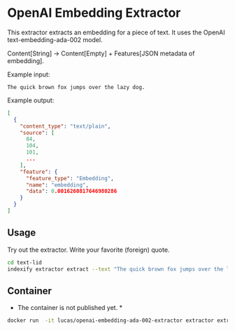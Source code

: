 # OpenAI Embedding Extractor

This extractor extracts an embedding for a piece of text.
It uses the OpenAI text-embedding-ada-002 model.

Content[String] -> Content[Empty] + Features[JSON metadata of embedding].

Example input:

```text
The quick brown fox jumps over the lazy dog.
```

Example output:

```json
[
  {
    "content_type": "text/plain",
    "source": [
      84,
      104,
      101,
      ...
    ],
    "feature": {
      "feature_type": "Embedding",
      "name": "embedding",
      "data": 0.0016260817646980286
    }
  }
]
```

## Usage

Try out the extractor. Write your favorite (foreign) quote.

```bash
cd text-lid
indexify extractor extract --text "The quick brown fox jumps over the lazy dog."
```

## Container

* The container is not published yet. *

```bash
docker run  -it lucas/openai-embedding-ada-002-extractor extractor extract --text "The quick brown fox jumps over the lazy dog."
```
